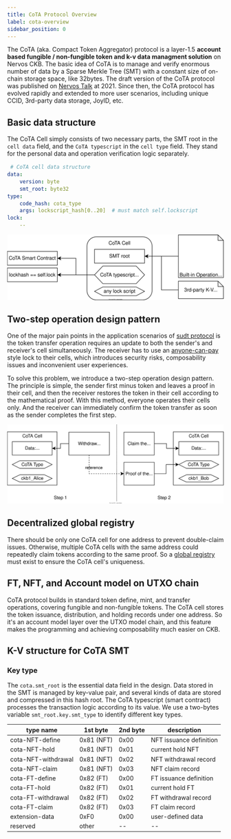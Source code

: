 ```yaml
---
title: CoTA Protocol Overview
label: cota-overview
sidebar_position: 0
---
```


The CoTA (aka. Compact Token Aggregator) protocol is a layer-1.5 **account based fungible / non-fungible token and k-v data managment solution** on Nervos CKB. The basic idea of CoTA is to manage and verify enormous number of data by a Sparse Merkle Tree (SMT) with a constant size of on-chain storage space, like 32bytes. The draft version of the CoTA protocol was published on [Nervos Talk](https://talk.nervos.org/t/rfc-cota-a-compact-token-aggregator-standard-for-extremely-low-cost-nfts-and-fts/6338) at 2021. Since then, the CoTA protocol has evolved rapidly and extended to more user scenarios, including unique CCID, 3rd-party data storage, JoyID, etc. 

## Basic data structure

The CoTA Cell simply consists of two necessary parts, the SMT root in the `cell data` field, and the `CoTA typescript` in the `cell type` field. They stand for the personal data and operation verification logic separately.

```yaml
 # CoTA cell data structure
data:
    version: byte
    smt_root: byte32
type:
    code_hash: cota_type
    args: lockscript_hash[0..20]  # must match self.lockscript
lock:
    --
```

![CoTA cell illustration](../images/cota_overview.svg)

## Two-step operation design pattern

One of the major pain points in the application scenarios of [sudt protocol](https://github.com/nervosnetwork/rfcs/blob/master/rfcs/0025-simple-udt/0025-simple-udt.md) is the token transfer operation requires an update to both the sender's and receiver's cell simultaneously. The receiver has to use an [anyone-can-pay](https://github.com/nervosnetwork/rfcs/blob/master/rfcs/0026-anyone-can-pay/0026-anyone-can-pay.md) style lock to their cells, which introduces security risks, composability issues and inconvenient user experiences.

To solve this problem, we introduce a two-step operation design pattern. The principle is simple, the sender first minus token and leaves a proof in their cell, and then the receiver restores the token in their cell according to the mathematical proof. With this method, everyone operates their cells only. And the receiver can immediately confirm the token transfer as soon as the sender completes the first step.

![CoTA two-steps](../images/cota_twostep.svg)

## Decentralized global registry

There should be only one CoTA cell for one address to prevent double-claim issues. Otherwise, multiple CoTA cells with the same address could repeatedly claim tokens according to the same proof. So a [global registry](./cota_registry) must exist to ensure the CoTA cell's uniqueness.

## FT, NFT, and Account model on UTXO chain

CoTA protocol builds in standard token define, mint, and transfer operations, covering fungible and non-fungible tokens. The CoTA cell stores the token issuance, distribution, and holding records under one address. So it's an account model layer over the UTXO model chain, and this feature makes the programming and achieving composability much easier on CKB.

## K-V structure for CoTA SMT

### Key type

The `cota.smt_root` is the essential data field in the design. Data stored in the SMT is managed by key-value pair, and several kinds of data are stored and compressed in this hash root. The CoTA typescript (smart contract) processes the transaction logic according to its value. We use a two-bytes variable `smt_root.key.smt_type` to identify different key types.

| type name | 1st byte | 2nd byte | description |
|--|--|--|--|
| cota-NFT-define | 0x81 (NFT) | 0x00 | NFT issuance definition |
| cota-NFT-hold | 0x81 (NFT) | 0x01 | current hold NFT |
| cota-NFT-withdrawal | 0x81 (NFT) | 0x02 | NFT withdrawal record |
| cota-NFT-claim | 0x81 (NFT) | 0x03 | NFT claim record |
| cota-FT-define | 0x82 (FT) | 0x00 | FT issuance definition |
| cota-FT-hold | 0x82 (FT) | 0x01 | current hold FT |
| cota-FT-withdrawal | 0x82 (FT) | 0x02 | FT withdrawal record |
| cota-FT-claim | 0x82 (FT) | 0x03 | FT claim record |
| extension-data | 0xF0 | 0x00 | user-defined data |
| reserved | other | -- | -- |

